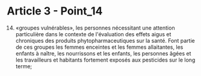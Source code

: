 # Article 3 - Point_14

14) «groupes vulnérables», les personnes nécessitant une attention particulière dans le contexte de l'évaluation des effets aigus et chroniques des produits phytopharmaceutiques sur la santé. Font partie de ces groupes les femmes enceintes et les femmes allaitantes, les enfants à naître, les nourrissons et les enfants, les personnes âgées et les travailleurs et habitants fortement exposés aux pesticides sur le long terme;